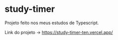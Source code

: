 # study-timer

Projeto feito nos meus estudos de Typescript.

Link do projeto -> https://study-timer-ten.vercel.app/
